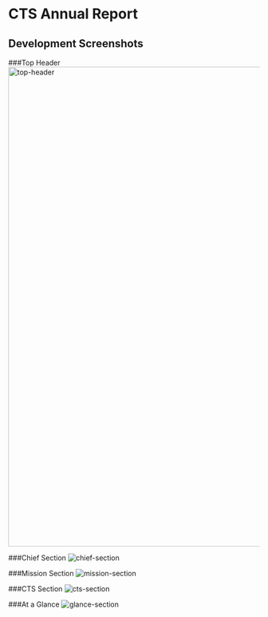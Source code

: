 # CTS Annual Report 

## Development Screenshots

###Top Header
<img width="959" alt="top-header" src="https://cloud.githubusercontent.com/assets/14115077/14340358/99633b62-fc54-11e5-977a-7ee52dee1d53.png">

###Chief Section
![chief-section](https://cloud.githubusercontent.com/assets/14115077/14340425/819a9024-fc55-11e5-967c-971f2ebace25.png)

###Mission Section
![mission-section](https://cloud.githubusercontent.com/assets/14115077/14341601/23f273a4-fc61-11e5-8dbf-7e21d209e3a4.png)

###CTS Section
![cts-section](https://cloud.githubusercontent.com/assets/14115077/14341536/751db6d6-fc60-11e5-8439-308563a88170.png)

###At a Glance
![glance-section](https://cloud.githubusercontent.com/assets/14115077/14341560/ba7d7496-fc60-11e5-9858-934aaae3c8ab.png)
